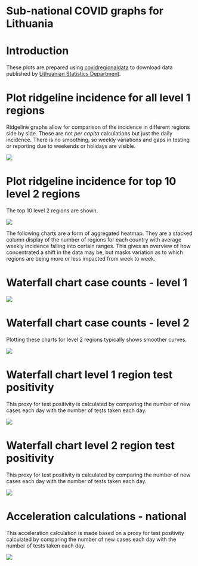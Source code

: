 Sub-national COVID graphs for Lithuania
================

# Introduction

These plots are prepared using
[covidregionaldata](https://epiforecasts.io/covidregionaldata) to
download data published by [Lithuanian Statistics
Department](https://hub.arcgis.com/datasets/d49a63c934be4f65a93b6273785a8449_0/about).

# Plot ridgeline incidence for all level 1 regions

Ridgeline graphs allow for comparison of the incidence in different
regions side by side. These are not *per capita* calculations but just
the daily incidence. There is no smoothing, so weekly variations and
gaps in testing or reporting due to weekends or holidays are visible.

![](/covidregionaldatagraphs/images/Lithuania-ridgeline-all-level-1-graphs-1.png)<!-- -->

# Plot ridgeline incidence for top 10 level 2 regions

The top 10 level 2 regions are shown.

![](/covidregionaldatagraphs/images/Lithuania-ridgeline-top-ten-level-2-graphs-1.png)<!-- -->

The following charts are a form of aggregated heatmap. They are a
stacked column display of the number of regions for each country with
average weekly incidence falling into certain ranges. This gives an
overview of how concentrated a shift in the data may be, but masks
variation as to which regions are being more or less impacted from week
to week.

# Waterfall chart case counts - level 1

![](/covidregionaldatagraphs/images/Lithuania-waterfall-case-count-level-1-1.png)<!-- -->

# Waterfall chart case counts - level 2

Plotting these charts for level 2 regions typically shows smoother
curves.

![](/covidregionaldatagraphs/images/Lithuania-waterfall-case-count-level-2-graph-1.png)<!-- -->

# Waterfall chart level 1 region test positivity

This proxy for test positivity is calculated by comparing the number of
new cases each day with the number of tests taken each day.

![](/covidregionaldatagraphs/images/Lithuania-waterfall-positivity-level-1-graph-1.png)<!-- -->

# Waterfall chart level 2 region test positivity

This proxy for test positivity is calculated by comparing the number of
new cases each day with the number of tests taken each day.

![](/covidregionaldatagraphs/images/Lithuania-waterfall-positivity-level-2-graph-1.png)<!-- -->

# Acceleration calculations - national

This acceleration calculation is made based on a proxy for test
positivity calculated by comparing the number of new cases each day with
the number of tests taken each day.

![](/covidregionaldatagraphs/images/Lithuania-acceleration-national-graphs-1.png)<!-- -->
